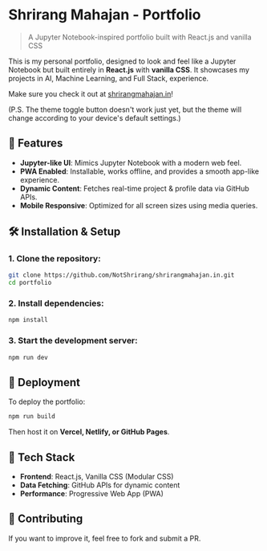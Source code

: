 # Shrirang Mahajan - Portfolio
> A Jupyter Notebook-inspired portfolio built with React.js and vanilla CSS

This is my personal portfolio, designed to look and feel like a Jupyter Notebook but built entirely in **React.js** with **vanilla CSS**. It showcases my projects in AI, Machine Learning, and Full Stack, experience.

Make sure you check it out at [shrirangmahajan.in](https://www.shrirangmahajan.in/)!

(P.S. The theme toggle button doesn't work just yet, but the theme will change according to your device's default settings.)

## 🚀 Features
- **Jupyter-like UI**: Mimics Jupyter Notebook with a modern web feel.
- **PWA Enabled**: Installable, works offline, and provides a smooth app-like experience.
- **Dynamic Content**: Fetches real-time project & profile data via GitHub APIs.
- **Mobile Responsive**: Optimized for all screen sizes using media queries.

## 🛠️ Installation & Setup

### 1. Clone the repository:
```sh
git clone https://github.com/NotShrirang/shrirangmahajan.in.git
cd portfolio
```

### 2. Install dependencies:
```sh
npm install
```

### 3. Start the development server:
```sh
npm run dev
```

## 🚀 Deployment
To deploy the portfolio:
```sh
npm run build
```
Then host it on **Vercel, Netlify, or GitHub Pages**.

## 📁 Tech Stack
- **Frontend**: React.js, Vanilla CSS (Modular CSS)
- **Data Fetching**: GitHub APIs for dynamic content
- **Performance**: Progressive Web App (PWA)

## 🤝 Contributing
If you want to improve it, feel free to fork and submit a PR.

